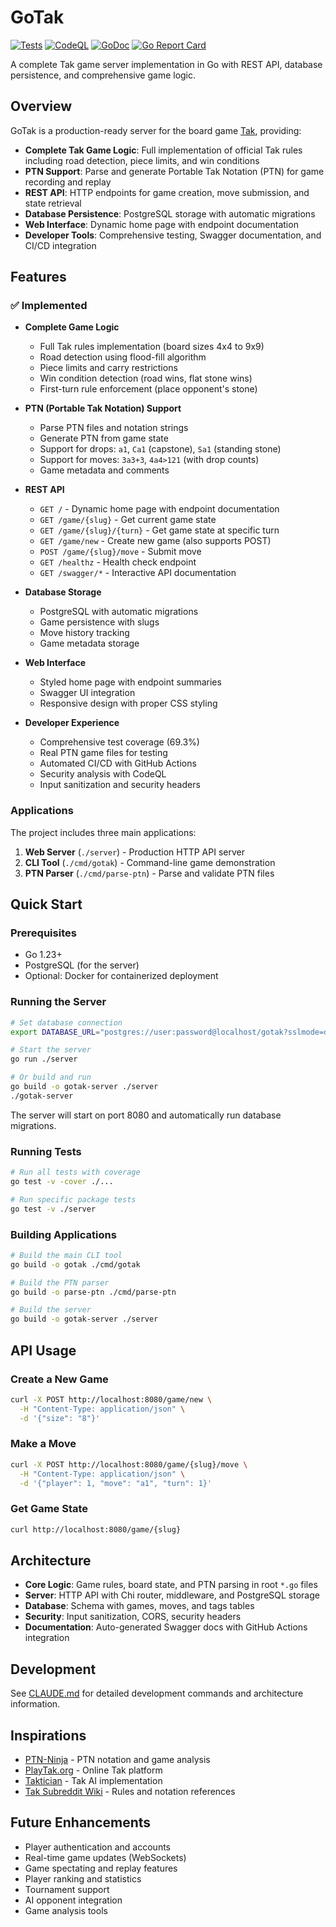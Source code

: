 # GoTak

[![Tests](https://github.com/icco/gotak/actions/workflows/test.yml/badge.svg)](https://github.com/icco/gotak/actions/workflows/test.yml) [![CodeQL](https://github.com/icco/gotak/actions/workflows/codeql-analysis.yml/badge.svg)](https://github.com/icco/gotak/actions/workflows/codeql-analysis.yml) [![GoDoc](https://godoc.org/github.com/icco/gotak?status.svg)](https://godoc.org/github.com/icco/gotak) [![Go Report Card](https://goreportcard.com/badge/github.com/icco/gotak)](https://goreportcard.com/report/github.com/icco/gotak)

A complete Tak game server implementation in Go with REST API, database persistence, and comprehensive game logic.

## Overview

GoTak is a production-ready server for the board game [Tak](https://en.wikipedia.org/wiki/Tak_(game)), providing:

- **Complete Tak Game Logic**: Full implementation of official Tak rules including road detection, piece limits, and win conditions
- **PTN Support**: Parse and generate Portable Tak Notation (PTN) for game recording and replay
- **REST API**: HTTP endpoints for game creation, move submission, and state retrieval
- **Database Persistence**: PostgreSQL storage with automatic migrations
- **Web Interface**: Dynamic home page with endpoint documentation
- **Developer Tools**: Comprehensive testing, Swagger documentation, and CI/CD integration

## Features

### ✅ Implemented

- **Complete Game Logic**
  - Full Tak rules implementation (board sizes 4x4 to 9x9)
  - Road detection using flood-fill algorithm
  - Piece limits and carry restrictions
  - Win condition detection (road wins, flat stone wins)
  - First-turn rule enforcement (place opponent's stone)

- **PTN (Portable Tak Notation) Support**
  - Parse PTN files and notation strings
  - Generate PTN from game state
  - Support for drops: `a1`, `Ca1` (capstone), `Sa1` (standing stone)
  - Support for moves: `3a3+3`, `4a4>121` (with drop counts)
  - Game metadata and comments

- **REST API**
  - `GET /` - Dynamic home page with endpoint documentation
  - `GET /game/{slug}` - Get current game state
  - `GET /game/{slug}/{turn}` - Get game state at specific turn
  - `GET /game/new` - Create new game (also supports POST)
  - `POST /game/{slug}/move` - Submit move
  - `GET /healthz` - Health check endpoint
  - `GET /swagger/*` - Interactive API documentation

- **Database Storage**
  - PostgreSQL with automatic migrations
  - Game persistence with slugs
  - Move history tracking
  - Game metadata storage

- **Web Interface**
  - Styled home page with endpoint summaries
  - Swagger UI integration
  - Responsive design with proper CSS styling

- **Developer Experience**
  - Comprehensive test coverage (69.3%)
  - Real PTN game files for testing
  - Automated CI/CD with GitHub Actions
  - Security analysis with CodeQL
  - Input sanitization and security headers

### Applications

The project includes three main applications:

1. **Web Server** (`./server`) - Production HTTP API server
2. **CLI Tool** (`./cmd/gotak`) - Command-line game demonstration
3. **PTN Parser** (`./cmd/parse-ptn`) - Parse and validate PTN files

## Quick Start

### Prerequisites

- Go 1.23+ 
- PostgreSQL (for the server)
- Optional: Docker for containerized deployment

### Running the Server

```bash
# Set database connection
export DATABASE_URL="postgres://user:password@localhost/gotak?sslmode=disable"

# Start the server
go run ./server

# Or build and run
go build -o gotak-server ./server
./gotak-server
```

The server will start on port 8080 and automatically run database migrations.

### Running Tests

```bash
# Run all tests with coverage
go test -v -cover ./...

# Run specific package tests
go test -v ./server
```

### Building Applications

```bash
# Build the main CLI tool
go build -o gotak ./cmd/gotak

# Build the PTN parser
go build -o parse-ptn ./cmd/parse-ptn

# Build the server
go build -o gotak-server ./server
```

## API Usage

### Create a New Game

```bash
curl -X POST http://localhost:8080/game/new \
  -H "Content-Type: application/json" \
  -d '{"size": "8"}'
```

### Make a Move

```bash
curl -X POST http://localhost:8080/game/{slug}/move \
  -H "Content-Type: application/json" \
  -d '{"player": 1, "move": "a1", "turn": 1}'
```

### Get Game State

```bash
curl http://localhost:8080/game/{slug}
```

## Architecture

- **Core Logic**: Game rules, board state, and PTN parsing in root `*.go` files
- **Server**: HTTP API with Chi router, middleware, and PostgreSQL storage
- **Database**: Schema with games, moves, and tags tables
- **Security**: Input sanitization, CORS, security headers
- **Documentation**: Auto-generated Swagger docs with GitHub Actions integration

## Development

See [CLAUDE.md](./CLAUDE.md) for detailed development commands and architecture information.

## Inspirations

- [PTN-Ninja](https://github.com/gruppler/PTN-Ninja) - PTN notation and game analysis
- [PlayTak.org](http://playtak.org) - Online Tak platform
- [Taktician](https://github.com/nelhage/taktician) - Tak AI implementation
- [Tak Subreddit Wiki](https://www.reddit.com/r/Tak/wiki/) - Rules and notation references

## Future Enhancements

- Player authentication and accounts
- Real-time game updates (WebSockets)
- Game spectating and replay features
- Player ranking and statistics
- Tournament support
- AI opponent integration
- Game analysis tools
